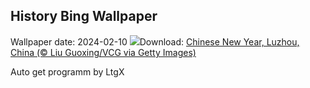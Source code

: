## History Bing Wallpaper
Wallpaper date: 2024-02-10
![](https://www.bing.com/th?id=OHR.ChinaDragon_EN-IN9122034629_UHD.jpg&w=1000)Download: [Chinese New Year, Luzhou, China (© Liu Guoxing/VCG via Getty Images)](https://www.bing.com/th?id=OHR.ChinaDragon_EN-IN9122034629_UHD.jpg)

Auto get programm by LtgX
